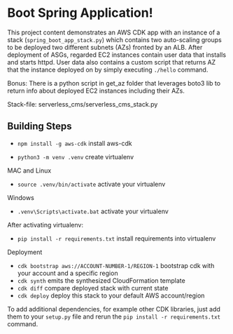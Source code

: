 
# Boot Spring Application!

This project content demonstrates an AWS CDK app with an instance of a stack (`spring_boot_app_stack.py`) which contains two auto-scaling groups to be deployed two different subnets (AZs) fronted by an ALB. After deployment of 
ASGs, regarded EC2 instances contain user data that installs and starts httpd. User data also contains a custom script that returns AZ that the instance deployed on by simply executing `./hello` command.

Bonus: There is a python script in get_az folder that leverages boto3 lib to return info about deployed EC2 instances including their AZs.

Stack-file: serverless_cms/serverless_cms_stack.py
## Building Steps

* `npm install -g aws-cdk`                install aws-cdk

* `python3 -m venv .venv`                 create virtualenv

MAC and Linux
 * `source .venv/bin/activate`            activate your virtualenv

Windows
 * `.venv\Scripts\activate.bat`           activate your virtualenv     

After activating virtualenv:
 * `pip install -r requirements.txt`      install requirements into virtualenv 


Deployment

 * `cdk bootstrap aws://ACCOUNT-NUMBER-1/REGION-1`       bootstrap cdk with your account and a specific region
 * `cdk synth`       emits the synthesized CloudFormation template
 * `cdk diff`        compare deployed stack with current state
 * `cdk deploy`      deploy this stack to your default AWS account/region


To add additional dependencies, for example other CDK libraries, just add
them to your `setup.py` file and rerun the `pip install -r requirements.txt`
command.

